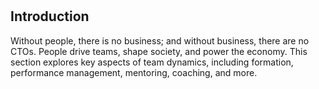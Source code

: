#

## Introduction

Without people, there is no business; and without business, there are no CTOs. People drive teams, shape society, and power the economy. This section explores key aspects of team dynamics, including formation, performance management, mentoring, coaching, and more.
